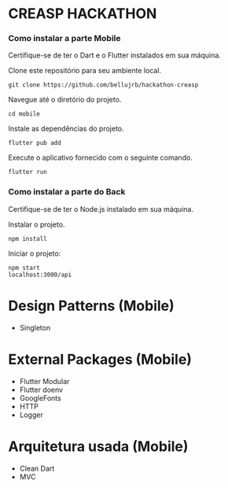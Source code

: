 # CREASP HACKATHON

### Como instalar a parte Mobile

Certifique-se de ter o Dart e o Flutter instalados em sua máquina.

Clone este repositório para seu ambiente local.

```
git clone https://github.com/bellujrb/hackathon-creasp
```

Navegue até o diretório do projeto.

```
cd mobile
```

Instale as dependências do projeto.

```
flutter pub add
```

Execute o aplicativo fornecido com o seguinte comando.

```
flutter run
```

### Como instalar a parte do Back

Certifique-se de ter o Node.js instalado em sua máquina.

Instalar o projeto.

```
npm install
```

Iniciar o projeto:

```
npm start
localhost:3000/api
```

# Design Patterns (Mobile)

- Singleton

# External Packages (Mobile)

- Flutter Modular
- Flutter doenv
- GoogleFonts
- HTTP
- Logger

# Arquitetura usada (Mobile)

- Clean Dart
- MVC
